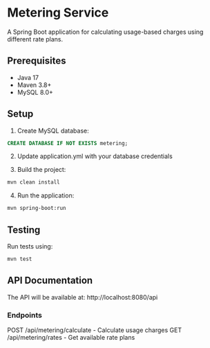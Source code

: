 
# Metering Service

A Spring Boot application for calculating usage-based charges using different rate plans.

## Prerequisites
- Java 17
- Maven 3.8+
- MySQL 8.0+

## Setup
1. Create MySQL database:
```sql
CREATE DATABASE IF NOT EXISTS metering;
```

2. Update application.yml with your database credentials

3. Build the project:
```bash
mvn clean install
```

4. Run the application:
```bash
mvn spring-boot:run
```

## Testing
Run tests using:
```bash
mvn test
```

## API Documentation
The API will be available at: http://localhost:8080/api

### Endpoints
POST /api/metering/calculate - Calculate usage charges
GET /api/metering/rates - Get available rate plans